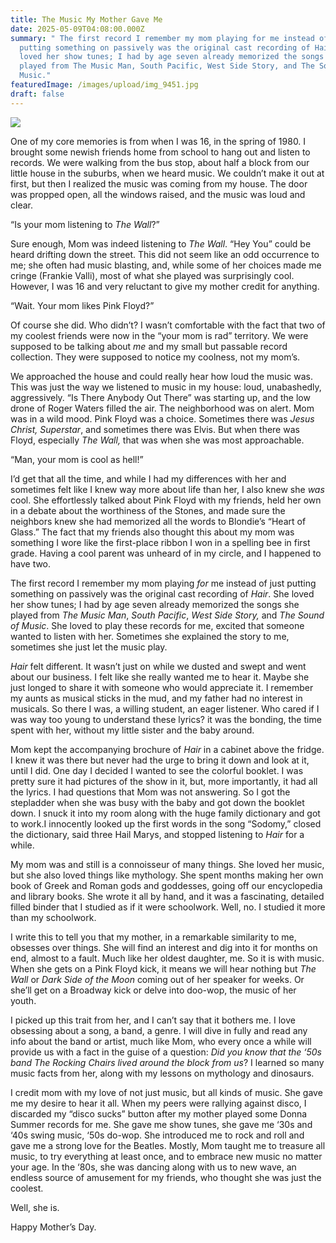 ```yaml
---
title: The Music My Mother Gave Me
date: 2025-05-09T04:08:00.000Z
summary: " The first record I remember my mom playing for me instead of just
  putting something on passively was the original cast recording of Hair. She
  loved her show tunes; I had by age seven already memorized the songs she
  played from The Music Man, South Pacific, West Side Story, and The Sound of
  Music."
featuredImage: /images/upload/img_9451.jpg
draft: false
---
```

![](/images/upload/img_9451.jpg)

One of my core memories is from when I was 16, in the spring of 1980. I brought some newish friends home from school to hang out and listen to records. We were walking from the bus stop, about half a block from our little house in the suburbs, when we heard music. We couldn’t make it out at first, but then I realized the music was coming from my house. The door was propped open, all the windows raised, and the music was loud and clear. 

“Is your mom listening to *The Wall*?”

Sure enough, Mom was indeed listening to *The Wall*. “Hey You” could be heard drifting down the street. This did not seem like an odd occurrence to me; she often had music blasting, and, while some of her choices made me cringe (Frankie Valli), most of what she played was surprisingly cool. However, I was 16 and very reluctant to give my mother credit for anything.

“Wait. Your mom likes Pink Floyd?”

Of course she did. Who didn’t? I wasn’t comfortable with the fact that two of my coolest friends were now in the “your mom is rad” territory. We were supposed to be talking about *me* and my small but passable record collection. They were supposed to notice my coolness, not my mom’s.

We approached the house and could really hear how loud the music was. This was just the way we listened to music in my house: loud, unabashedly, aggressively. “Is There Anybody Out There” was starting up, and the low drone of Roger Waters filled the air. The neighborhood was on alert. Mom was in a wild mood. Pink Floyd was a choice. Sometimes there was *Jesus Christ, Superstar*, and sometimes there was Elvis. But when there was Floyd, especially *The Wall,* that was when she was most approachable.

“Man, your mom is cool as hell!”

I’d get that all the time, and while I had my differences with her and sometimes felt like I knew way more about life than her, I also knew she *was* cool. She effortlessly talked about Pink Floyd with my friends, held her own in a debate about the worthiness of the Stones, and made sure the neighbors knew she had memorized all the words to Blondie’s “Heart of Glass.” The fact that my friends also thought this about my mom was something I wore like the first-place ribbon I won in a spelling bee in first grade. Having a cool parent was unheard of in my circle, and I happened to have two.

The first record I remember my mom playing *for* me instead of just putting something on passively was the original cast recording of *Hair*. She loved her show tunes; I had by age seven already memorized the songs she played from *The Music Man*, *South Pacific*, *West Side Story,* and *The Sound of Music*. She loved to play these records for me, excited that someone wanted to listen with her. Sometimes she explained the story to me, sometimes she just let the music play. 

*Hair* felt different. It wasn’t just on while we dusted and swept and went about our business. I felt like she really wanted me to hear it. Maybe she just longed to share it with someone who would appreciate it. I remember my aunts as musical sticks in the mud, and my father had no interest in musicals. So there I was, a willing student, an eager listener. Who cared if I was way too young to understand these lyrics? it was the bonding, the time spent with her, without my little sister and the baby around.

Mom kept the accompanying brochure of *Hair* in a cabinet above the fridge. I knew it was there but never had the urge to bring it down and look at it, until I did. One day I decided I wanted to see the colorful booklet. I was pretty sure it had pictures of the show in it, but, more importantly, it had all the lyrics. I had questions that Mom was not answering. So I got the stepladder when she was busy with the baby and got down the booklet down. I snuck it into my room along with the huge family dictionary and got to work.I innocently looked up the first words in the song “Sodomy,” closed the dictionary, said three Hail Marys, and stopped listening to *Hair* for a while.

My mom was and still is a connoisseur of many things. She loved her music, but she also loved things like mythology. She spent months making her own book of Greek and Roman gods and goddesses, going off our encyclopedia and library books. She wrote it all by hand, and it was a fascinating, detailed filled binder that I studied as if it were schoolwork. Well, no. I studied it more than my schoolwork. 

I write this to tell you that my mother, in a remarkable similarity to me, obsesses over things. She will find an interest and dig into it for months on end, almost to a fault. Much like her oldest daughter, me. So it is with music. When she gets on a Pink Floyd kick, it means we will hear nothing but *The Wall* or *Dark Side of the Moon* coming out of her speaker for weeks. Or she’ll get on a Broadway kick or delve into doo-wop, the music of her youth. 

I picked up this trait from her, and I can’t say that it bothers me. I love obsessing about a song, a band, a genre. I will dive in fully and read any info about the band or artist, much like Mom, who every once a while will provide us with a fact in the guise of a question: *Did you know that the ‘50s band The Rocking Chairs lived around the block from us*? I learned so many music facts from her, along with my lessons on mythology and dinosaurs. 

I credit mom with my love of not just music, but all kinds of music. She gave me my desire to hear it all. When my peers were rallying against disco, I discarded my “disco sucks” button after my mother played some Donna Summer records for me. She gave me show tunes, she gave me ‘30s and ‘40s swing music, ‘50s do-wop. She introduced me to rock and roll and gave me a strong love for the Beatles. Mostly, Mom taught me to treasure all music, to try everything at least once, and to embrace new music no matter your age. In the ‘80s, she was dancing along with us to new wave, an endless source of amusement for my friends, who thought she was just the coolest.

Well, she is. 

Happy Mother’s Day.
